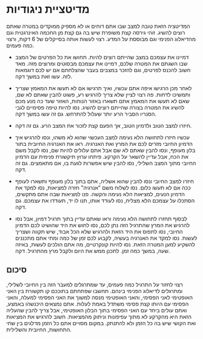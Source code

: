 מדיטציית ניגודיות
===== 

המדיטציה הזאת טובה למצב שבו אתם דוחים או לא מספיק ממוקדים במטרה שאתם רוצים להשיג. זוהי גירסה קצת משופרת שיש בה גם קצת מן החכמה האינרגטית וגם מהדיאלוג הפנימי וגם מבוססת על המדע. רצוי לעשות אותה בסייקלים של 6 דקות, ורצוי כמה פעמים. 

- דמיינו את עצמכם במצב שהייתם רוצים להיות. תחושו את כל הפרטים של המצב שבו השגתם את המטרה שלכם, דמיינו את עצמכם מבסוטים ומרוצים מזה. מאד חשוב להכנס לפרטים, וגם להזכר במצבים בעבר שהצלחתם אם יש לכם דוגמאות לזה. עשו זאת במשך דקה. 

- לאחר מכן הרגישו איפה אתם עכשיו, ואיך תרגישו אם לא תעשו את המאמץ שצריך ותמשיכו לדחות. פה רצוי לציין שלא צריך להרגיש רע, פשוט להבין שאתם לא שם, שאם לא תעשו את המאמץ אתם תשארו באזור הנוחות, האזור שעד כה מנע מכם להשיג את המטרה בצורה שהייתם רוצים להשיג. נסו להיות טיפה פסימיים לגבי הסנריו הסביר הרע יותר שעלול להתרחש. גם זה עשו במשך דקה. 

- חיזרו למצב הטוב ולדמיון הטוב, אך הפעם קצת לזכור את המצב הרע. גם זה דקה. 

- עכשיו חיזרו לתחושה הלא נעימה למצב העכשוי שהוא לא משהו, ונסו להרגיש איך הדמיון החיובי מזרים לכם את המרץ ואת האנרגיה. ראו את האנרגיה החיובית בתור בלון מעופף, ונסו להבין שאתם לא שם אבל אתם עלולים להיות שם, נסו לקבל משם את הכח, אבל עדיין להשאר על הקרקע. פיתחו ערוץ תיקשורת פנימית עם הדמיון החיובי מתוך המצב השלילי, נסו להבין שיש אפשרות לגעת בו, אם מתאמצים. גם זה דקה. 

- חיזרו למצב החיובי ונסו להבין שהוא אשליה, אתם בתוך בלון מעופף ותשארו לעופף ככה אם לא תעשו כלום. נסו לשלוח משם "אנרגיה" חזרה למציאות, נסו למקד את הדמיון הנעים, למציאות הלא נעימה והקשה. פנו למציאות שבה אתם מתקשים, הסתכלו על עצמכם הלא מצליח, נסו לעודד אותו, תנו לו יד, תעודדו את עצמכם. גם דקה. 

- לבסוף תחזרו לתחושה הלא נעימה וראו שאתם עדיין בתוך תרגיל דמיון, אבל נסו להרגיש את המרץ שהתרגיל הזה נתן לכם, נסו לחוש את היד שהושיט לכם הדמיון החיובי, נסו לתפוס את היד הזאת ולהרגיש שלא הכל אבוד, שיש תקווה ושצריך לעשות. נסו למקד את האנרגיה בעשיה, לקבוע לכם זמן של כמה ומתי אתם מתכננים להשקיע למען המטרה הזאת. נסו להיות קונקרטיים, מה אתם הולכים לעשות, באיזה שעה, במשך כמה זמן. לתכנן ממש את היום ולקבל מרץ מהתרגיל. דקה. 

## סיכום

רצוי לחזור על התרגיל כמה פעמים, עד שמתרגלים למעבר הזה בין החיובי לשלילי, ומתרגלים לדיאלוג הפנימי בינהם. תחשבו שפתחתם בתוככם קו תקשורת בין האני האופטימי לאני הפסימי, והאני האופטימי מנסה למשוך את האני הפסימי למעלה, והאני הפסימי עם היותו קצת פסימי משתדל באמת לעלות. אתם נמצאים היכנשהו באמצע, ואתם עולים ביחד עם האני הפסימי בתוך הבלון האופטימי, אבל צריך להבין שהעליה הזאת היא מהקרקע לא מתוך עפיפונות וניתוק מהמציאות. חשוב להרגיש את המציאות ואת הקושי שיש בה כל הזמן ולא להתנתק. במקום מסויים אתם כל הזמן מדלגים בין שתי התחושות, החיובית והשלילית. 
